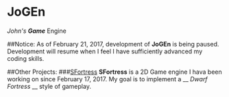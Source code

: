 # JoGEn
_John's_ ___Game___ Engine

##Notice:
  As of February 21, 2017, development of __JoGEn__ is being paused. Development will resume when I feel I have sufficiently advanced
  my coding skills.

##Other Projects:
###[SFortress]()
__SFortress__ is a 2D Game engine I hava been working on since February 17, 2017. My goal is to implement a __ *Dwarf Fortress* __ style of gameplay.
